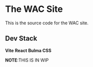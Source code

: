 # The WAC Site

This is the source code for the WAC site.

## Dev Stack

**Vite**
**React**
**Bulma CSS**

**NOTE**:THIS IS IN WIP
